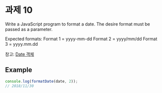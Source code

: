 # 과제 10

Write a JavaScript program to format a date.
The desire format must be passed as a parameter.

Expected formats:
Format 1 = yyyy-mm-dd
Format 2 = yyyy/mm/dd
Format 3 = yyyy.mm.dd


참고:
[Date 객체](https://developer.mozilla.org/ko/docs/Web/JavaScript/Reference/Global_Objects/Date)

## Example

```javascript
console.log(formatDate(date, 2));
// 2018/11/30
```
